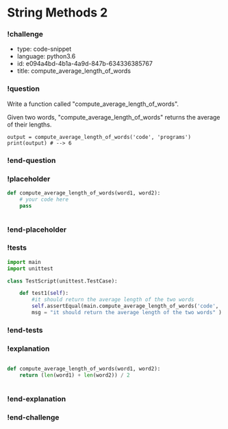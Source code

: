 # String Methods 2

### !challenge

* type: code-snippet
* language: python3.6
* id: e094a4bd-4b1a-4a9d-847b-634336385767
* title: compute_average_length_of_words

### !question

Write a function called "compute_average_length_of_words".

Given two words, "compute_average_length_of_words" returns the average of their lengths.

```
output = compute_average_length_of_words('code', 'programs')
print(output) # --> 6
```

### !end-question

### !placeholder

```python
def compute_average_length_of_words(word1, word2):
    # your code here
    pass



```

### !end-placeholder

### !tests

```python
import main
import unittest

class TestScript(unittest.TestCase):

    def test1(self):
        #it should return the average length of the two words
        self.assertEqual(main.compute_average_length_of_words('code', 'programs'), 6,
        msg = "it should return the average length of the two words" )


```

### !end-tests

### !explanation
```python

def compute_average_length_of_words(word1, word2):
    return (len(word1) + len(word2)) / 2



```
### !end-explanation

### !end-challenge
